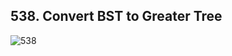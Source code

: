 ## 538. Convert BST to Greater Tree

![538](https://assets.leetcode.com/uploads/2019/05/02/tree.png)
